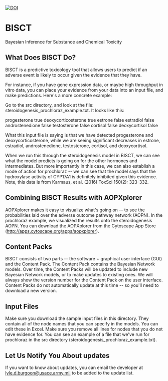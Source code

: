 [![DOI](https://zenodo.org/badge/DOI/10.5281/zenodo.1067319.svg)](https://doi.org/10.5281/zenodo.1067319)


# BISCT

Bayesian Inference for Substance and Chemical Toxicity

## What Does BISCT Do?

BISCT is a predictive toxicology tool that allows users to predict if an adverse event is likely to occur given the evidence that they have.

For instance, if you have gene expression data, or maybe high throughput in vitro data, you can place your evidence from your data into an input file, and make predictions. Here's a more concrete example:

Go to the src directory, and look at the file: steroidogenesis_prochloraz_example.txt. It looks like this:

progesterone	true
deoxycorticosterone	true
estrone	false
estradiol	false
androstenedione	false
testosterone	false
cortisol	false
deoxycortisol	false


What this input file is saying is that we have detected progesterone and deoxycorticosterone, while we are seeing significant decreases in estrone, estradiol, androstenedione, testosterone, cortisol, and deoxycortisol.

When we run this through the steroidogenesis model in BISCT, we can see what the model predicts is going on for the other hormones and intermediates. But more importantly in this case, we can also establish a mode of action for prochloraz -- we can see that the model says that the hydroxylase activity of CYP17A1 is definitely inhibited given this evidence. Note, this data is from Karmaus, et al. (2016) ToxSci 150(2): 323-332.

## Combining BISCT Results with AOPXplorer

AOPXplorer makes it easy to visualize what's going on -- to see the probabilities laid over the adverse outcome pathway network (AOPN). In the prochloraz example, we visualized the results onto the steroidogenesis AOPN. You can download the AOPXplorer from the Cytoscape App Store (http://apps.cytoscape.org/apps/aopxplorer).

## Content Packs

BISCT consists of two parts -- the software + graphical user interface (GUI) and the Content Pack. The Content Pack contains the Bayesian Network models. Over time, the Content Packs will be updated to include new Bayesian Network models, or to make updates to existing ones. We will always show the version number for the Content Pack on the user interface. Content Packs do not automatically update at this time -- so you'll need to download a new version.

## Input Files

Make sure you download the sample input files in this directory. They contain all of the node names that you can specify in the models. You can edit these in Excel. Make sure you remove all lines for nodes that you do not have evidence for. You can see an example of a file that we've run for prochloraz in the src directory (steroidogenesis_prochloraz_example.txt).

## Let Us Notify You About updates

If you want to know about updates, you can email the developer at lyle.d.burgoon@usace.army.mil to be added to the update list.
